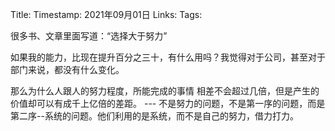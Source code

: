 Title: 
Timestamp:  2021年09月01日
Links: 
Tags: 

很多书、文章里面写道：“选择大于努力”

如果我的能力，比现在提升百分之三十，有什么用吗？我觉得对于公司，甚至对于部门来说，都没有什么变化。

那么为什么人跟人的努力程度，所能完成的事情 相差不会超过几倍，但是产生的价值却可以有成千上亿倍的差距。 --- 不是努力的问题，不是第一序的问题，而是第二序--系统的问题。他们利用的是系统，而不是自己的努力，借力打力。



